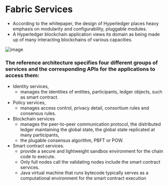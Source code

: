 # Fabric Services

- According to the whitepaper, the design of Hyperledger places heavy emphasis on modularity and configurability, pluggable modules. 
- A Hyperledger blockchain application views its domain as being made up of many interacting blockchains of various capacities.

![image](https://user-images.githubusercontent.com/10133554/185742612-547e21d6-01a6-4e35-b6d9-e79327bcbf0f.png)



### The reference architecture specifies four different groups of services and the corresponding APIs for the applications to access them:
- Identity services,
	- manages the identities of entities, participants, ledger objects, such as smart contract.
- Policy services,
	- manages access control, privacy detail, consortium rules and consensus rules.
- Blockchain services
	- manages the peer-to-peer communication protocol, the distributed ledger maintaining the global state, the global state replicated at many participants, 
	- the plugable consensus algorithm, PBFT or POW. 
- Smart contract services.
	- provide a secure and lightweight sandbox environment for the chain code to execute.
	- Only full nodes call the validating nodes include the smart contract services.
	- Java virtual machine that runs bytecode typically serves as a computational environment for the smart contract execution
